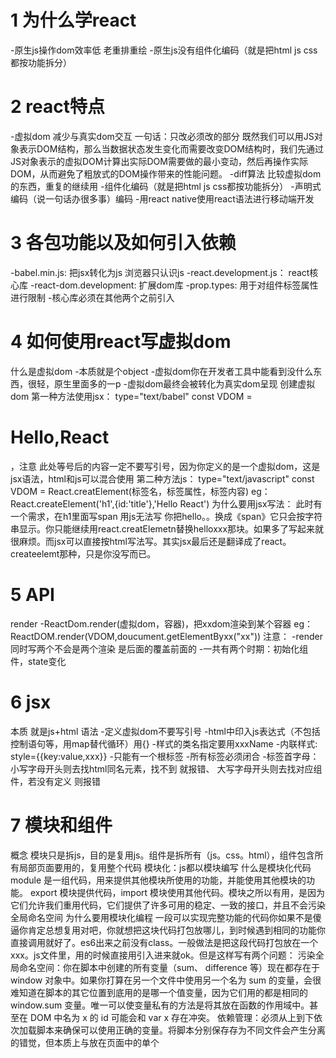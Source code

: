 # 1 为什么学react
-原生js操作dom效率低 老重排重绘
-原生js没有组件化编码（就是把html js css都按功能拆分）

# 2 react特点
-虚拟dom  减少与真实dom交互 一句话：只改必须改的部分
既然我们可以用JS对象表示DOM结构，那么当数据状态发生变化而需要改变DOM结构时，我们先通过JS对象表示的虚拟DOM计算出实际DOM需要做的最小变动，然后再操作实际DOM，从而避免了粗放式的DOM操作带来的性能问题。
-diff算法    比较虚拟dom的东西，重复的继续用
-组件化编码（就是把html js css都按功能拆分）
-声明式编码（说一句话办很多事）编码
-用react native使用react语法进行移动端开发

# 3 各包功能以及如何引入依赖
-babel.min.js: 把jsx转化为js  浏览器只认识js
-react.development.js： react核心库
-react-dom.development: 扩展dom库
-prop.types: 用于对组件标签属性进行限制
-核心库必须在其他两个之前引入

# 4 如何使用react写虚拟dom
什么是虚拟dom
-本质就是个object
-虚拟dom你在开发者工具中能看到没什么东西，很轻，原生里面多的一p
-虚拟dom最终会被转化为真实dom呈现
创建虚拟dom
第一种方法使用jsx：
type="text/babel"
const VDOM = <h1>Hello,React</h1>，注意
此处等号后的内容一定不要写引号，因为你定义的是一个虚拟dom，这是
jsx语法，html和js可以混合使用
第二种方法js：
type="text/javascript"
const VDOM = React.creatElement(标签名，标签属性，标签内容)
eg：React.createElement('h1',{id:'title'},'Hello React')
为什么要用jsx写法：
此时有一个需求，在h1里面写span 用js无法写 你把hello。。换成《span》它只会按字符串显示。你只能继续用react.creatElemetn替换helloxxx那块。如果多了写起来就很麻烦。而jsx可以直接按html写法写。其实jsx最后还是翻译成了react。createelemt那种，只是你没写而已。

# 5 API
render
-ReactDom.render(虚拟dom，容器)，把xxdom渲染到某个容器
eg：ReactDOM.render(VDOM,doucument.getElementByxx("xx"))
注意：
-render同时写两个不会是两个渲染 是后面的覆盖前面的
-一共有两个时期：初始化组件，state变化

# 6 jsx
本质
就是js+html
语法
-定义虚拟dom不要写引号
-html中印入js表达式（不包括控制语句等，用map替代循环）用{}
-样式的类名指定要用xxxName
-内联样式: style={{key:value,xxx}}
-只能有一个根标签
-所有标签必须闭合
-标签首字母：
   小写字母开头则去找html同名元素，找不到 就报错、
   大写字母开头则去找对应组件，若没有定义 则报错

# 7 模块和组件
概念
模块只是拆js，目的是复用js。组件是拆所有（js。css。html），组件包含所有局部页面要用的，复用整个代码
模块化：js都以模块编写
什么是模块化代码
module 是一组代码，用来提供其他模块所使用的功能，并能使用其他模块的功能。 export 模块提供代码，import 模块使用其他代码。模块之所以有用，是因为它们允许我们重用代码，它们提供了许多可用的稳定、一致的接口，并且不会污染全局命名空间
为什么要用模块化编程
一段可以实现完整功能的代码你如果不是傻逼你肯定总想复用对吧，你就想把这块代码打包放哪儿，到时候遇到相同的功能你直接调用就好了。es6出来之前没有class。一般做法是把这段代码打包放在一个xxx。js文件里，用的时候直接用<script src="xxx.js"></script>引入进来就ok。但是这样写有两个问题：
污染全局命名空间：你在脚本中创建的所有变量（sum、 difference 等）现在都存在于 window 对象中。如果你打算在另一个文件中使用另一个名为 sum 的变量，会很难知道在脚本的其它位置到底用的是哪一个值变量，因为它们用的都是相同的 window.sum 变量。唯一可以使变量私有的方法是将其放在函数的作用域中。甚至在 DOM 中名为 x 的 id 可能会和 var x 存在冲突。
依赖管理：必须从上到下依次加载脚本来确保可以使用正确的变量。将脚本分别保存存为不同文件会产生分离的错觉，但本质上与放在页面中的单个 <script> 中相同
模块化编程老的解决方案
之后又出现了一些模块解决方案：CommonJS 是一种在 Node.js 实现的同步方法，异步模块定义（AMD）是一种异步方法，还有支持前面两种样式的通用方法——通用模块定义（UMD）这些解决方案的出现使我们可以更轻松地以包的形式共享和重用代码，也就是可以分发和共享的模块，例如 npm。但是由于存在许多解决方案，并且都不是 JavaScript 原生的，所以需要依靠 Babel、Webpack 或 Browserify之类的工具才能在浏览器中使用。
模块化编程新的解决方案
JavaScript 中的模块使用import 和 export 关键字：
import：用于读取从另一个模块导出的代码。
export：用于向其他模块提供代码。
模块与常规脚本不一样的地方：
模块不会向全局（window）作用域添加任何内容。
模块始终处于严格模式。
在同一文件中把同一模块加载两次不会出问题，因为模块仅执行一次
模块需要服务器环境。
接下来把前面的的 functions.js 文件更新为模块并导出函数。在每个函数的前面添加 export 。
export function sum(x, y) {
  return x + y
}

export function difference(x, y) {
  return x - y
}

export function product(x, y) {
  return x * y
}

export function quotient(x, y) {
  return x / y
}
使用imoort：
import { sum, difference, product, quotient } from './functions.js'

const x = 10
const y = 5

document.getElementById('x').textContent = x
document.getElementById('y').textContent = y


组件化：
应用以多组件方式实现
组件
组件中的render中的this是实例对象
组件中自定义方法的this味undefined
组件就是个自动机 不同状态显示不同结果
组件勾造器
只干两件事
-为事件处理函数绑定实例
-初始化state
能不写构造器吗
可以。绑定this可以用箭头函数搞定。初始化state可以用state={xxx}搞定
构造器必须接受props吗
取决于你是否想在构造器中使用this.props。要就必须传 ，不然this.prosp会报错：undefined

# 8 函数式组件
定义
function demo(){
return <h2>dddd</h2>
}
使用
注意组件用标签包住，且首字母必须大写，标签必须闭合
ReactDOM.render(<Demo/>,document.getElementById("xxx"))
原理
react解析组件标签，找到了组件
发现是函数组件，调用该函数，将虚拟dom转化为真实dom然后渲染
this
函数式组件没有this
原本应该是window，但是显示出来时undifiended，原因是因为babel翻译完后会开启严格模式，严格模式下不允许this指向window

# 9 类式组件
js class类
class Person{
Constructor(xx,xx){
this.xx=xx;(这里的this指实力对象)
this.xx=xx;
}
speak(){
console.log(‘我叫${this.name}')
}}
js继承
class Student extends Person{
constructor(name,age,grade){
super(name,age)//传进去的是你想复用父类的
this.grade=grade
}}
注意：如果a继承b a有构造器 那么a必须在构造器中使用super（）
类式组件
-必须继承React.compont
-必须重写render（）方法且有返回值（返回html）
eg: class  MyComponent extends React.componont {
render(){
return <div........>
}
}
ReactDOM.render(<Mycompont/>,document.getElementnbyId("xxx"))
-类的构造器可以干的事：给方法绑定this  初始化state
原理
react解析组件标签，找到了组件
发现是类组件，new出来实例，通过该实例调用render方法
将render返回的虚拟dom转为真实dom。然后呈现出来

# 10 简单组件和复杂组件
-有状态的就是复杂组件

# 11 状态
-生活：状态影响着行为，你状态不好，影响你考试成绩低。
-react状态指的是数据
-状态驱动着结果，这个数据，驱动着这个展示结果

# 12 组件实例的三大核心属性state pros
注意：这里的三大核心属性是属于组件实例对象的，所以函数式组件没资格玩，因为它连this都没有。但是函数式组件可以通过某种方式勉强玩玩props。原因是函数可以接收参数，你在定义的时候接收下props（用户输入的那些参数都会被自动打包为props对象）即可：function xxx （props）。然后函数的限制就用传统方法在函数外限制，因为函数里面无法使用static
state
注意：
-state中存对象 用key value表示

初始化state
通过构造器
class xx extends React.Component{
constructor(props){
super(props)
this.state = {isHot:true,wind:'xxx'}
}
render(){
return xxx
}
}
改变state
0 初始化state
在构造器中初始化state
1 改变state的函数写在类中
-改变实例中的state可以直接在类中定义对应的改变状态的方法，因为可以直接用this，用this就能点出来state
2 将函数中的this绑定为实例对象的this，将函数赋值给实例对象
-注意此时方法中默认为局部严格模式， 此时如果调用这个方法的人是window，this就会自动为undifeied，那你就无法通过this点出state从而改变它了
解决方法是在构造器中绑定实例对象this。构造器最后一行那句话意思是：实例对象（因为构造器中的this就是实例对象）点出来chageweather，就去实例对象找changeweather，发现没有，就去原型对象找，找到了。因为本来这个方法就绑定在原型对象上。是原型对象的changewather方法，然后给这个方法用bind。bind做两件事：1 改你函数里的this ，传进去的是this，由于在构造器，就是实例对象的this 2 生成一个新的函数。最后，把这个生成的新函数赋值给你的实例对象。这样，你的实例对象就多了一个this指向实例对象的方法。你去consolo。log你就发现此时自身也有了这个方法了
3 react中不能直接改state 要用react原型对象中的setstate（）方法修改

改变state简写方式
0 初始化state   
直接在class内：state={xxx,xxx}.这个相当于a=1 。类中直接写赋值语句的意思是给这个class的实例对象直接追加一个属性a 值为1
1 改变state的函数写在类中   不变
2 将函数中的this绑定为实例对象的this，将函数赋值给实例对象（赋值语句➕箭头函数）
为什么要用赋值语句加箭头函数呢》？我使用普通函数创建方法，弄个箭头函数，然后用this不行吗。虽然不在实例身上，最后不也可以顺上去找到原型上那个函数吗？
回答：不好意思 不能这么写

-同理0，使用xxx=xxx的形式先把这个函数赋值给实例变量
-用箭头函数绑定this

3 react中不能直接改state 要用react原型对象中的setstate（）方法修改   不变

props
给组件定义属性，定义好后就会重新render一个新的组件
批量导入props
const p = {name:'xxx' age:xxx}
ReactDOM.render(<Person {...p}>  document.get...)    等价于愚蠢写法：ReactDOM.render(<Person name={p,name}  age={p.age}>  document.get...) 
props限制：默认值 是否必须要 数据类型（你不规定这个你比如后面要显示的时候有数子处理需求，由于你没限制人家有可能传个字符串过来，原本比如加的方法就成字符串拼接了）
-在15.xxx版本之前都是xxx.propTypes = {name.React.ProTypes.string.isrequired.....}这样规定
-在15之后取消了  理由是这样弄会让react很庞大 有时候有的人也不需要 就把这个弄了个单独的包  你要用的时候再导入prop.types.js:
xxx.propTypes = {name.ProTypes.string.isrequired.....}
-限制类型或必要性
xxx.propTypes = {name.ProTypes.string.isrequired.....，speak:PropTypes.func(限制传入的必须是一个函数)}
-限制默认值
xxx.defaultProps = {xxx：‘xxx’}
怎么用props
普通方式：
1 把props值结构出来：
render(){
const {xx,xx} = this.props
return (
<h1>{xx}</h1>
)
}
2 props限制放在class外面

简写方式:所有东西都在类里面 很清晰
1 
2 把proptype属性放在类里面 其实上面的那句话的意思就是给类的prptype属性赋值  注意是类上的 不是实例对象的 所以前面加个static即可
static propTypes = {name.ProTypes.string.isrequired.....，speak:PropTypes.func(限制传入的必须是一个函数)}

refs
概念
每个组件标签都可以规定refs，用来标识自己。作用和id一样。
注意
this.refs得到的是真实dom‘不是虚拟dom
如何使用
1 标签中直接定义：<h1 ref="xxx">     以后可能废弃 不推荐
用：const {你给ref取的名字} = this.refs
2 回调函数 <h1 ref={c => this.你给ref取的名字=c}/> 这里的c其实是ref对应的这个标签实例
用：const {你给ref取的名字} = this
3 createAPI（官方建议）
注意：createRef创建出来的ref容器专人专用 就是一个容器存一个标签对象
ref容器名1 = React.createRef()
ref容器名 2= React.createRef()
...
<h1 ref={this.ref容器名1}/> ref后的东西是一个createREF（）方法创建出来的ref容器，这句话意思是吧本ref放到这个容器里
<h1 ref={this.ref容器名2}/>
函数式ref调用问题
首次render只执行一次。以后每次更新的时候，即state改变的时候会执行两次。以为state变会导致会重新调用render，这时候为了确保渲染没问题，会先清空一下，再赋值当前元素

不要过度使用ref：事件发生的dom和你要操作的dom是一个dom的话用event.target拿到这个事件发生的dom

# 13 React事件绑定
-react推荐在html内内联绑定onclick
-用onClick（大写C）
-绑定的不能是一个函数名，即不要写Onclick=xxx() 要写Onclick=xxx，要加{}
-不能写onClick={demo()}这样意思是把dome函数的返回值绑定在onclick上。demo函数没有返回值，就是undefined，你点了没效果，而且同时这个函数会被执行。

# 14 类中的this
-类中的方法供实例调用，所以一个方法中直接调另一个方法不行 要写成this.xxx()
-自己定义的类中的方法中的this只有在类的实例对象调用这个方法时this才是实例对象
-类中的方法自动开启了严格模式。this不能指向window，执行为undifined。下图中用实例还是用引用调用都是指向了堆中那个方法。由于这个方法是一个普同方法。但是它不是用a=1这样的方式写，所以在类的原型上。p1.study()的时候其实在对象身上没有找到，就顺着原型链去找，找到了，由于是普通方法，this动态绑定给调用者。一看。是原型调用，打印出p1这个对象。第二次是引用调用，其实和在类外面就是我们在script标签中直接定义一个方法一样，一看this。windows调用，但是！由于在类中，自动开启严格模式，所以最后输出undefined

# 35 箭头函数和普通函数中的this
小结：
1.  通过引用来调用箭头函数方法，方法中的this依然指向创建的实例对象。
原因：箭头函数中的this，只和定义改箭头函数的位置有关系，即，箭头函数中的this始终是该箭头函数所在作用域中的this。而箭头函数所在的作用域中的this指向foo实例对象。
问：如果全局使用箭头呢？


2.  通过引用调用普通函数方法，方法中的this会指向undefined。
原因：因为普通函数中的this是动态绑定的，始终指向函数的执行环境，上面的例子中在全局环境中调用getAge方法，但是this确是undefined而不是window。原因在于class声明和class表达式中会默认使用严格模式。
作者：卷舒
链接：https://juejin.cn/post/6923086072855396366


# 15 ...展开运算符
-有4个用法：如果直接...p:展开一个数组（不能展开对象）  链接两个数组  
                         如果包花括号{...p}  ：浅拷贝一个对象，复制对象的同时修改/增加其属性
-注意：在react的props里使用{...p} 这里的花括号表示你现在在rect要写js语句了  不是上面第二个花括号的功能。rect里这样写就是展开一个对象！它牛逼，把不能的事能了。但是注意，这种牛逼只限于标签属性的传递上使用

# 16 阻止表单提交
给dom的onsubmit绑定回调函数  函数里面通过event.preventDefault()阻止事件触发、

# 17 非受控组件
所有输入类dom（inoput textbox.....）的值你现用现取

# 18 受控组件
所有输入类dom随着输入把值维护到状态里 你用的时候直接从状态中取即可

# 19 受控和非受控组件区别
推荐受控 。因为人家一个ref都没有 ，上面告诉你了少用ref

# 20 高阶函数
什么是高阶函数？符合下面任意一个就算
函数入参是一个函数
函数返回值是一个函数
eg：上面受控组件要一个dom维护一个state有重复代码 写成一个 但是onchange后必须接的是一个函数，这时你又要传参 就用高阶函数存参数 处理后返回目标回调函数。常见的高阶有：promise settimeout map。。。 注意这里取入参的值需要加【】

# 21 函数的柯里化
观念
通过函数调用继续返回函数的方式。实现多次接收参数后统一处理的函数编码方式。
eg 
为什么要用？直接把所有值传进去不行吗
如图所示的错误例子：必须使用柯里化，因为event你没法传

# 22 卸载组件
ReactDom.unmountComponentAtNode(document.getElementById('xxxx'))
23 组件生命周期：挂载--卸载
对应几个特定的组件生命时间点，调用特定的不同的生命周期回调函数 左边是挂载 右边是更新：
旧版本
1 有父组件 且父组件第二次刷新时
2正常的state更新流程
3强制更新：不想更新state只想更新dom

componentWillMount：组件挂载前
componentdidmount：组件挂载完毕后
compinentwillunmount: 组件将要卸载的时候

shoulderComponentUpdate: 更新阀门  返回boolean  为真时才会有后续
componentWillupdate：组件将要更新
componentDidUpdate:  组件更新完毕
componentWillReceiveProps:  父组件render的时候调用  有个坑：第一次传的不算
新版本
绿色框内那个忽略


# 24 组件中的css
style={{opacity:this.state.xxx}}

# 25 原型对象方法和实例对象方法
原型对象:无赋值动作
xxx(){}：创建了一个普通方法放在了原型对象上，供实例使用
实例对象:有赋值动作
xxx = ()=>{}

# 26 虚拟dom中的key

如何通过key比较虚拟dom

为什么不能用索引值作为key：1 逆序添加删除引发无必要dom渲染   2 导致错误输入类dom更新。所以只要没有逆序添加和删除等破坏顺序的动作且只用于展示 用index也没事
1 因为每个新数据插入进来，而此时都是头部插入的 会打乱所有的顺序 这样一来所有的dom都会不一样 本来能复用的不能复用了  如上图。
    解决：用数据id作为key
                 往后面添加

2 如果dom内嵌套输入类dom  数据会发生错乱。因为diff会一层一层比较下去，发现input各个属性都一样（因为虚拟dom没有value值！只有放在页面上的真实dom才有value），把我的给你用，但是没想到此时input里面有输入值


# 27 react脚手架：
为什么使用脚手架
上面的编码你会发现在f12提示不要在生产环境使用babel。。。并且每个页面都有进入好几个js库这种动作 有时候代码多的话半天反应不过来 会有白屏问题。影响效率。所以使用脚手架会简单快速编码
什么是脚手架
xxx脚手架就是帮助程序员快速创建一个基于xx库的模版项目。里面包含：
包含所需配置（语法检查，jsx编译，自动打开浏览器）
下载好了相关依赖
可以直接运行一个简单效果
使用脚手架好处
模块化 组件化  工程化（写完代码，编译，压缩，兼容性等都一条龙给你弄好。像汽车生产线一样）
如何使用脚手架
下载： npm i create-react-app -g
创建脚手架项目：create-react-app xxx
进入文件夹：cd xxx
启动： npm start

# 28 脚手架文件目录介绍：标红的是主要的
node_modules：
用的依赖包
public：存静态文件。 html css  图片等
-index.html: vue和react都是spa（single page application）开发。整个应用就一个index.html:

-robots.txt: 爬虫规定文件。规定哪些你能爬 哪些不能
-mainfest.json: 手机app加壳配置  加上壳后 html网页app变成安卓或者ios
src
-index.js: 入口，其实就是ReactDOM.render。注意：<React.stricctMode>放在这儿的目的是为了检查你写的一些子组件是否合理。比如你写了个ref=“”这种方式的ref 它会给你检查出来告诉你 这个东西弃用了 由于react中经常发生这样的事 你有时候不知道 所以给你检查检查
简单写法：
import React from 'react';
import ReactDOM from 'react-dom';
import App from './App';


ReactDOM.render(<App/>, document.getElementById('root'))
原生写法：

-App.js：所有的组件放这儿，这是一个整体

-index.css: 一些通用的css
-ReportWebVitals：用于记录性能的
-SetUpTests。js：用于做组件测试的

# 29 组件文件夹命名规范
第一种命名
所有组件在component中，各自创建各自的包 包中包含css 外部js 组件js文件
组件js文件和外部js文件如何区分：
方法一：大写组件名
方法二：组件文件结尾为jsx
第二种命名
所有组件在component中，各自创建各自的包。包中组件的css和组件都用index mingm
这样写的好处是在impot时可以省略组件名：
import xxx from './component/组件包名'

# 30 css模块化
为什么要把css也模块化
因为你不这样做到的话，一股脑把组件文件引入进去，注意此时组件自己已经引入了css。所有东西最后都要放到一个div中，这些css就会混在一起。如果有重名的标签选择器，此时就会出现css样式冲突。
怎么弄
1 把css文件命名为xxx.module.css
2 引入时可以用变量接了：import xxx from './index.module.css'(原来是：import './index.css')
3 命名组件标签的时候前面加css模块名(注意这里是花括号)：<h2 className={xxx.css中标签选择器的名字}></h2> （原来是<h2 className=“css中标签选择器的名字”></h2> ）

# 31 react插件
安装插件
如何使用插件
-rcc 新建一个类组件
-rfc 新建一个函数组件

# 32 组件化编码流程
-拆分组件
-实现静态组件
-实现动态组件：动态显示数据。绑定监听事件。

# 33 父子组件如何相互传值
父传子：props
子传父：父中定义一个函数 参数是子要传的  里面可以改变state啥的   然后把这个函数用props传给子

# 34 数据的唯一id用什么：uuid/nanoid
安装
yarn add uuid/nanoid
npm i uuid/nanoid、
引入
import {nanoid} from 'nanoid'
使用
nanoid()

# 35 import react, {xxx} from 'xxx'中的{xxx}是什么意思
-不是对ract的解构赋值，是因为xxx是分别暴露的东西：用这种解构只是说明在from xxx的文件里有多种暴露方式

import后的名字
如果你采用的是默认暴露的方式 import后的名字你可以直接改 

# 36 兄弟组件如何通信
方法一：共用state
放在它们共同的父组件中（状态提升）
方法二：消息订阅与发布
安装
nom PubSubJS
引入
import PubSub from 'pubsub-js'
订阅消息 ：在componentDidMount中(token是用来取消订阅的)
componentDidMount(){
this.token = PubSub.subscribe('xxx', (msg,data)=>{
this.setState(data)
})
}
注意：var token = PubSub.subscribe('你想订阅的消息名',回调函数)
             回调函数：funciton(msg:数据名，data：数据) {xxxxx}
取消订阅：在componentWillUnmount
componentWillUnmount(){
PubSub.unsubscribe(token)
}
发布消息
PubSub.publish('消息名'，'消息内容')


# 37 父子组件如何通信
父传子
props
子传父
子通过父亲给它的函数把值传回给父

# 38 ajax
axios：需要安装
安装
npm add axios
引入
import axios from 'axios'
使用
axios.get('http://xxxx').then(
response => {xxx}
error => {xxx}
)
fetch：不用安装内置就有  缺点：关注分离 
fetch(`xxxx`).then(
response => {xxxx},
error => {xxxx}
)
成功或者失败的返回是非promise值，then返回的proimise状态就是成功的 值为这个非promise值
返回是promise值，then返回的promise就是这个promise 包括状态和值都一样


# 39 配置代理
为什么使用代理：因为同源策略的限制 跨域请求不能回来
ajax引擎发送请求的时候请求能过去，但是回来时被引擎过滤，因为服务器和client不在一个端口。所以使用了代理，代理的好处是它也和clent（脚手架）在一个端口，然后它没有ajax引擎的拦截，所以response回的来。其实最后还是要通过ajax引擎，只不过引擎一看，也是跟自己一样的端口返回来的值，就不拦截了

# 40 配置代理
代理配置方式1: 3000port没有的找5000port要。 缺点：只能配置一个server
1 package.json配置
最后加一行：作用是把请求转发给这个目标port
"proxy":"xxxx你想转发的目标port"
2 重启脚手架！！
3 将ajax请求改成和自己一个port的请求 

代理配置方式2: 配置多个代理 好处：能配置多个代理  而且灵活：加api之类的前缀就走那个代理 不加就不走
1 src中建立新文件：setupProxy.js(文件名不能变)
2 添加文件内容
const proxy = require('http-proxy-middleware')
module.exports = function(app){app.use(
proxy('/api1',{//遇见/api1前缀的请求，就会触发该代理配置
//请求
target:'http://localhost:5000', //转发给谁
changeOrigin: true, //控制服务器收到的相应头中的host（为true在服务器那边拿到host值的时候就会显示上面自己配置的地址 迷惑行为 为false就是真真正正的自己的地址）字段的值
pathRewrite:{'^/api1':''} //在真正把请求给5000服务器的时候 把/api1重写为“”
})，
proxy('/api2',{
target:'http://localhost:5001',
changeOrigin: true,
pathRewrite:{'^/api1':''}
})
)}
2 重启脚手架！！
3 将ajax请求中加入api1 

所有请求都会被转发吗？
不是 脚手架中没有的资源才会被转发去寻找

# 41 spa应用
首先说一下什么是多页面应用：去一个页面刷新一次，每个页面中重复的部分你也总得重复写 很笨重。
spa：渲染不同内容时不是通过切换页面来实现，而是通过js更新dom实现

